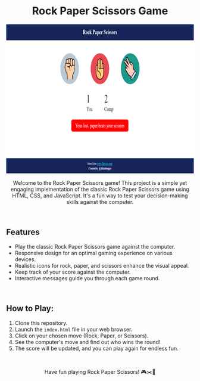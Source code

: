 <h1 align="center">Rock Paper Scissors Game</h1>

<p align="center">
  <img src="./images/preview.png" alt="Game Preview" height=400px width= 800px>
</p>

<p align="center">
  Welcome to the Rock Paper Scissors game! This project is a simple yet engaging implementation of the classic Rock Paper Scissors game using HTML, CSS, and JavaScript. It's a fun way to test your decision-making skills against the computer.
</p>

<br />

## Features

- Play the classic Rock Paper Scissors game against the computer.
- Responsive design for an optimal gaming experience on various devices.
- Realistic icons for rock, paper, and scissors enhance the visual appeal.
- Keep track of your score against the computer.
- Interactive messages guide you through each game round.

<br />

## How to Play:

1. Clone this repository.
2. Launch the `index.html` file in your web browser.
3. Click on your chosen move (Rock, Paper, or Scissors).
4. See the computer's move and find out who wins the round!
5. The score will be updated, and you can play again for endless fun.

<br />
<p align="center">
  Have fun playing Rock Paper Scissors! 🎮✂️📜
</p>
